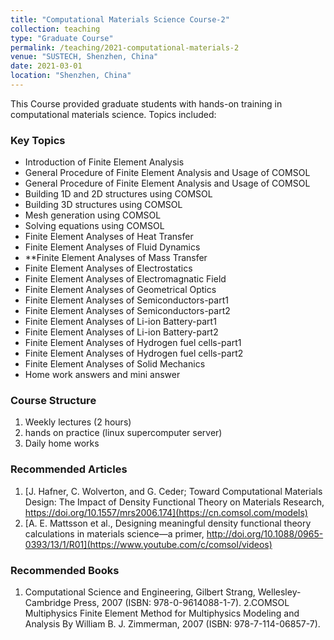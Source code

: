 ```yaml
---
title: "Computational Materials Science Course-2"
collection: teaching
type: "Graduate Course"
permalink: /teaching/2021-computational-materials-2
venue: "SUSTECH, Shenzhen, China"
date: 2021-03-01
location: "Shenzhen, China"
---
```

This Course provided graduate students with hands-on training in computational materials science. Topics included:

### Key Topics
- Introduction of Finite Element Analysis
- General Procedure of Finite Element Analysis and Usage of COMSOL
- General Procedure of Finite Element Analysis and Usage of COMSOL
- Building 1D and 2D structures using COMSOL
- Building 3D structures using COMSOL
- Mesh generation using COMSOL
- Solving equations using COMSOL
- Finite Element Analyses of Heat Transfer
- Finite Element Analyses of Fluid Dynamics
- **Finite Element Analyses of Mass Transfer
- Finite Element Analyses of Electrostatics
- Finite Element Analyses of Electromagnatic Field
- Finite Element Analyses of Geometrical Optics
- Finite Element Analyses of Semiconductors-part1
- Finite Element Analyses of Semiconductors-part2
- Finite Element Analyses of Li-ion Battery-part1
- Finite Element Analyses of Li-ion Battery-part2
- Finite Element Analyses of Hydrogen fuel cells-part1
- Finite Element Analyses of Hydrogen fuel cells-part2
- Finite Element Analyses of Solid Mechanics
- Home work answers and mini answer

### Course Structure
1. Weekly lectures (2 hours)
2. hands on practice (linux supercomputer server)
3. Daily home works
   
### Recommended Articles
1. [J. Hafner, C. Wolverton, and G. Ceder; Toward Computational Materials Design: The Impact of Density Functional Theory on Materials Research, https://doi.org/10.1557/mrs2006.174](https://cn.comsol.com/models)
2. [A. E. Mattsson et al., Designing meaningful density functional theory calculations in materials science—a primer, http://doi.org/10.1088/0965-0393/13/1/R01](https://www.youtube.com/c/comsol/videos)

### Recommended Books
1. Computational Science and Engineering, Gilbert Strang, Wellesley-Cambridge Press, 2007 (ISBN: 978-0-9614088-1-7).
2.COMSOL Multiphysics Finite Element Method for Multiphysics Modeling and Analysis By William B. J. Zimmerman, 2007 (ISBN: 978-7-114-06857-7).
